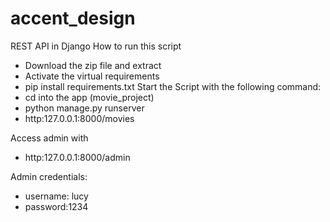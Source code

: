 # accent_design
REST API in Django
How to run this script
- Download the zip file and extract
- Activate the virtual requirements
- pip install requirements.txt 
Start the Script with the following command:
- cd into the app (movie_project)
- python manage.py runserver
- http:127.0.0.1:8000/movies

Access admin with 
- http:127.0.0.1:8000/admin

Admin credentials:
- username: lucy
- password:1234
